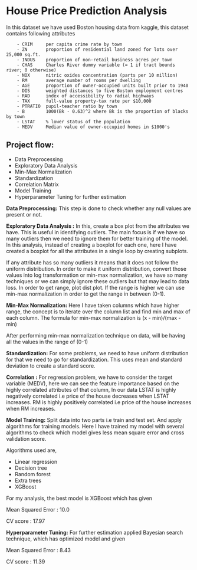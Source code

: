 # House Price Prediction Analysis

In this dataset we have used Boston housing data from kaggle, this dataset contains following attributes

        - CRIM     per capita crime rate by town
        - ZN       proportion of residential land zoned for lots over 25,000 sq.ft.
        - INDUS    proportion of non-retail business acres per town
        - CHAS     Charles River dummy variable (= 1 if tract bounds river; 0 otherwise)
        - NOX      nitric oxides concentration (parts per 10 million)
        - RM       average number of rooms per dwelling
        - AGE      proportion of owner-occupied units built prior to 1940
        - DIS      weighted distances to five Boston employment centres
        - RAD      index of accessibility to radial highways
        - TAX      full-value property-tax rate per $10,000
        - PTRATIO  pupil-teacher ratio by town
        - B        1000(Bk - 0.63)^2 where Bk is the proportion of blacks by town
        - LSTAT    % lower status of the population
        - MEDV     Median value of owner-occupied homes in $1000's
## Project flow:
* Data Preprocessing
* Exploratory Data Analysis
* Min-Max Normalization
* Standardization
* Correlation Matrix
* Model Training
* Hyperparameter Tuning for further estimation

**Data Preprocessing:** This step is done to check whether any null values are present or not.

**Exploratory Data Analysis :** In this, create a box plot from the attributes we have. This is useful in identifying outliers. The main focus is if we have so many outliers then we need to ignore them for better training of the model. In this analysis, instead of creating a boxplot for each one, here I have created a boxplot for all the attributes in a single loop by creating subplots.

If any attribute has so many outliers it means that it does not follow the uniform distribution. In order to make it uniform distribution, convert those values into log transformation or min-max normalization, we have so many techniques or we can simply ignore these outliers but that may lead to data loss. 
In order to get range, plot dist plot. If the range is higher we can use min-max normalization in order to get the range in between (0-1).

**Min-Max Normalization:** Here I have taken columns which have higher range, the concept is to iterate over the column list and find min and max of each column. The formula for min-max normalization is (x - min)/(max - min)

After performing min-max normalization technique on data, will be having all the values in the range of (0-1)

**Standardization:** For some problems, we need to have uniform distribution for that we need to go for standardization. This uses mean and standard deviation to create a standard score. 

**Correlation :** For regression problem, we have to consider the target variable (MEDV), here we can see the feature importance based on the highly correlated attributes of that column, In our data LSTAT is highly negatively correlated i.e price of the house decreases when LSTAT increases. RM is highly positively correlated i.e price of the house increases when RM increases.

**Model Training:** Split data into two parts i.e train and test set. And apply algorithms for training models. Here I have trained my model with several algorithms to check which model gives less mean square error and cross validation score.

Algorithms used are,
* Linear regression
* Decision tree
* Random forest
* Extra trees
* XGBoost

For my analysis, the best model is XGBoost which has given

Mean Squared Error : 10.0

CV score : 17.97

**Hyperparameter Tuning:** For further estimation applied Bayesian search technique, which has optimized model and given 

Mean Squared Error : 8.43

CV score : 11.39






